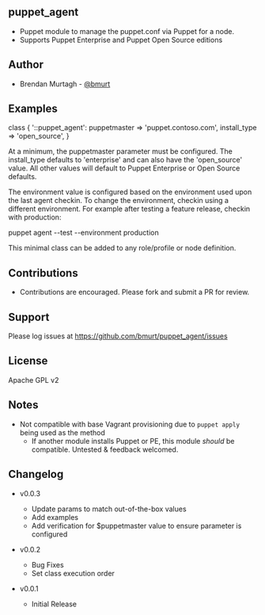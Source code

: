puppet_agent
-------

* Puppet module to manage the puppet.conf via Puppet for a node.
* Supports Puppet Enterprise and Puppet Open Source editions

Author
-------

* Brendan Murtagh - [@bmurt](https://github.com/bmurt/)

Examples
-------

  class { '::puppet_agent':
    puppetmaster => 'puppet.contoso.com',
    install_type => 'open_source',
  }

At a minimum, the puppetmaster parameter must be configured. The install_type
defaults to 'enterprise' and can also have the 'open_source' value. All other
values will default to Puppet Enterprise or Open Source defaults.

The environment value is configured based on the environment used upon the last
agent checkin. To change the environment, checkin using a different environment.
For example after testing a feature release, checkin with production:

  puppet agent --test --environment production

This minimal class can be added to any role/profile or node definition.

Contributions
-------

* Contributions are encouraged. Please fork and submit a PR for review.

Support
-------

Please log issues at https://github.com/bmurt/puppet_agent/issues

License
-------

Apache GPL v2

Notes
-------
* Not compatible with base Vagrant provisioning due to `puppet apply` being used as the method
  - If another module installs Puppet or PE, this module _should_ be compatible. Untested & feedback welcomed.

Changelog
-------

* v0.0.3
  - Update params to match out-of-the-box values
  - Add examples
  - Add verification for $puppetmaster value to ensure parameter is configured

* v0.0.2
  - Bug Fixes
  - Set class execution order

* v0.0.1
  - Initial Release
